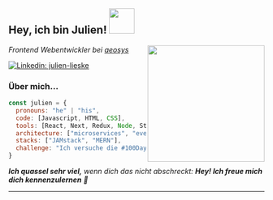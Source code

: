 <h2> Hey, ich bin Julien! <img src="https://i.giphy.com/media/YRMb6dd7zprS00JdGZ/giphy.webp" width="50"></h2>
<img align='right' src="https://i.giphy.com/media/AchfIoUtHr5E4/giphy.webp" width="230">
<p><em>Frontend Webentwickler bei <a href="http://www.aeosys.de">aeosys</a>
</em></p>

[![Linkedin: julien-lieske](https://img.shields.io/badge/-Julien%20Lieske-blue?style=flat-square&logo=Linkedin&logoColor=white&link=https://www.linkedin.com/in/julien-lieske/)](https://www.linkedin.com/in/julien-lieske/)


### Über mich...  

```javascript
const julien = {
  pronouns: "he" | "his",
  code: [Javascript, HTML, CSS],
  tools: [React, Next, Redux, Node, Storybook, Styled-Components, Jest, Eleventy],
  architecture: ["microservices", "event-driven", "design system pattern"],
  stacks: ["JAMstack", "MERN"],
  challenge: "Ich versuche die #100DaysOfCode Herausforderung durchzuhalten und konzentriere mich auf React und JavaScript"
}
```

<em><b>Ich quassel sehr viel,</b> wenn dich das nicht abschreckt: <b>Hey! Ich freue mich dich kennenzulernen</b> 👾</em>

---
